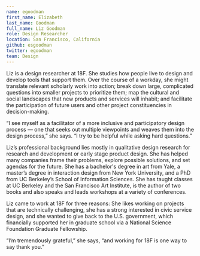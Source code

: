```yaml
---
name: egoodman
first_name: Elizabeth
last_name: Goodman
full_name: Liz Goodman
role: Design Researcher
location: San Francisco, California
github: esgoodman
twitter: egoodman
team: Design
---
```


Liz is a design researcher at 18F. She studies how people live to
design and develop tools that support them. Over the course of a workday, she
might translate relevant scholarly work into action; break down large,
complicated questions into smaller projects to prioritize them; map the
cultural and social landscapes that new products and services will inhabit;
and facilitate the participation of future users and other project
constituencies in decision-making. 

“I see myself as a facilitator of a more inclusive and participatory design process — one that seeks out multiple viewpoints and weaves them into the design process,” she says. “I try to be helpful while asking hard questions.”

Liz’s professional background lies mostly in qualitative design research
for research and development or early stage product design. She has helped many companies frame
their problems, explore possible solutions, and set agendas for the future.
She has a bachelor's degree in art from Yale, a master’s degree in interaction design from New
York University, and a PhD from UC Berkeley’s School of Information
Sciences. She has taught classes at UC Berkeley and the San Francisco Art
Institute, is the author of two books and also speaks and leads workshops
at a variety of conferences.

Liz came to work at 18F for three reasons: She likes working on projects
that are technically challenging, she has a strong interested in civic
service design, and she wanted to give back to the U.S. government, which
financially supported her in graduate school via a National Science
Foundation Graduate Fellowship. 

“I’m tremendously grateful,” she says, “and working for 18F is one way to say thank you.” 
